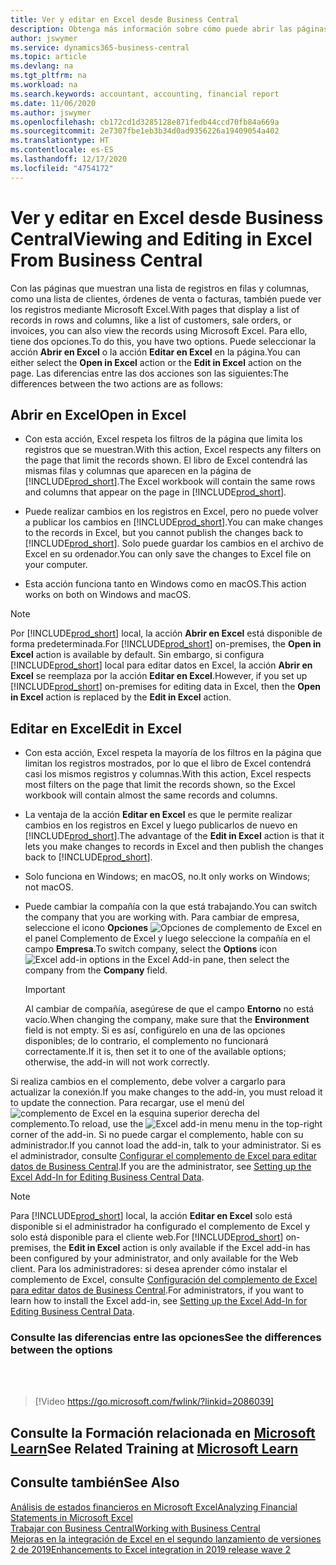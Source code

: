 ```yaml
---
title: Ver y editar en Excel desde Business Central
description: Obtenga más información sobre cómo puede abrir las páginas en Microsoft Excel desde Business Central para un mejor análisis de datos.
author: jswymer
ms.service: dynamics365-business-central
ms.topic: article
ms.devlang: na
ms.tgt_pltfrm: na
ms.workload: na
ms.search.keywords: accountant, accounting, financial report
ms.date: 11/06/2020
ms.author: jswymer
ms.openlocfilehash: cb172cd1d3285128e871fedb44ccd70fb84a669a
ms.sourcegitcommit: 2e7307fbe1eb3b34d0ad9356226a19409054a402
ms.translationtype: HT
ms.contentlocale: es-ES
ms.lasthandoff: 12/17/2020
ms.locfileid: "4754172"
---
```

# <a name="viewing-and-editing-in-excel-from-business-central"></a><span data-ttu-id="1051f-103">Ver y editar en Excel desde Business Central</span><span class="sxs-lookup"><span data-stu-id="1051f-103">Viewing and Editing in Excel From Business Central</span></span>

<span data-ttu-id="1051f-104">Con las páginas que muestran una lista de registros en filas y columnas, como una lista de clientes, órdenes de venta o facturas, también puede ver los registros mediante Microsoft Excel.</span><span class="sxs-lookup"><span data-stu-id="1051f-104">With pages that display a list of records in rows and columns, like a list of customers, sale orders, or invoices, you can also view the records using Microsoft Excel.</span></span> <span data-ttu-id="1051f-105">Para ello, tiene dos opciones.</span><span class="sxs-lookup"><span data-stu-id="1051f-105">To do this, you have two options.</span></span> <span data-ttu-id="1051f-106">Puede seleccionar la acción **Abrir en Excel** o la acción **Editar en Excel** en la página.</span><span class="sxs-lookup"><span data-stu-id="1051f-106">You can either select the **Open in Excel** action or the **Edit in Excel** action on the page.</span></span> <span data-ttu-id="1051f-107">Las diferencias entre las dos acciones son las siguientes:</span><span class="sxs-lookup"><span data-stu-id="1051f-107">The differences between the two actions are as follows:</span></span>  

## <a name="open-in-excel"></a><span data-ttu-id="1051f-108">Abrir en Excel</span><span class="sxs-lookup"><span data-stu-id="1051f-108">Open in Excel</span></span>

- <span data-ttu-id="1051f-109">Con esta acción, Excel respeta los filtros de la página que limita los registros que se muestran.</span><span class="sxs-lookup"><span data-stu-id="1051f-109">With this action, Excel respects any filters on the page that limit the records shown.</span></span> <span data-ttu-id="1051f-110">El libro de Excel contendrá las mismas filas y columnas que aparecen en la página de [!INCLUDE[prod_short](includes/prod_short.md)].</span><span class="sxs-lookup"><span data-stu-id="1051f-110">The Excel workbook will contain the same rows and columns that appear on the page in [!INCLUDE[prod_short](includes/prod_short.md)].</span></span>

- <span data-ttu-id="1051f-111">Puede realizar cambios en los registros en Excel, pero no puede volver a publicar los cambios en [!INCLUDE[prod_short](includes/prod_short.md)].</span><span class="sxs-lookup"><span data-stu-id="1051f-111">You can make changes to the records in Excel, but you cannot publish the changes back to [!INCLUDE[prod_short](includes/prod_short.md)].</span></span> <span data-ttu-id="1051f-112">Solo puede guardar los cambios en el archivo de Excel en su ordenador.</span><span class="sxs-lookup"><span data-stu-id="1051f-112">You can only save the changes to Excel file on your computer.</span></span>

- <span data-ttu-id="1051f-113">Esta acción funciona tanto en Windows como en macOS.</span><span class="sxs-lookup"><span data-stu-id="1051f-113">This action works on both on Windows and macOS.</span></span>

> [!NOTE]
> <span data-ttu-id="1051f-114">Por [!INCLUDE[prod_short](includes/prod_short.md)] local, la acción **Abrir en Excel** está disponible de forma predeterminada.</span><span class="sxs-lookup"><span data-stu-id="1051f-114">For [!INCLUDE[prod_short](includes/prod_short.md)] on-premises, the **Open in Excel** action is available by default.</span></span> <span data-ttu-id="1051f-115">Sin embargo, si configura [!INCLUDE[prod_short](includes/prod_short.md)] local para editar datos en Excel, la acción **Abrir en Excel** se reemplaza por la acción **Editar en Excel**.</span><span class="sxs-lookup"><span data-stu-id="1051f-115">However, if you set up [!INCLUDE[prod_short](includes/prod_short.md)] on-premises for editing data in Excel, then the **Open in Excel** action is replaced by the **Edit in Excel** action.</span></span>

## <a name="edit-in-excel"></a><span data-ttu-id="1051f-116">Editar en Excel</span><span class="sxs-lookup"><span data-stu-id="1051f-116">Edit in Excel</span></span>

- <span data-ttu-id="1051f-117">Con esta acción, Excel respeta la mayoría de los filtros en la página que limitan los registros mostrados, por lo que el libro de Excel contendrá casi los mismos registros y columnas.</span><span class="sxs-lookup"><span data-stu-id="1051f-117">With this action, Excel respects most filters on the page that limit the records shown, so the Excel workbook will contain almost the same records and columns.</span></span>

- <span data-ttu-id="1051f-118">La ventaja de la acción **Editar en Excel** es que le permite realizar cambios en los registros en Excel y luego publicarlos de nuevo en [!INCLUDE[prod_short](includes/prod_short.md)].</span><span class="sxs-lookup"><span data-stu-id="1051f-118">The advantage of the **Edit in Excel** action is that it lets you make changes to records in Excel and then publish the changes back to [!INCLUDE[prod_short](includes/prod_short.md)].</span></span>

- <span data-ttu-id="1051f-119">Solo funciona en Windows; en macOS, no.</span><span class="sxs-lookup"><span data-stu-id="1051f-119">It only works on Windows; not macOS.</span></span>

- <span data-ttu-id="1051f-120">Puede cambiar la compañía con la que está trabajando.</span><span class="sxs-lookup"><span data-stu-id="1051f-120">You can switch the company that you are working with.</span></span> <span data-ttu-id="1051f-121">Para cambiar de empresa, seleccione el icono **Opciones** ![Opciones de complemento de Excel](media/cogwheel.png "Opciones del complemento de Excel") en el panel Complemento de Excel y luego seleccione la compañía en el campo **Empresa**.</span><span class="sxs-lookup"><span data-stu-id="1051f-121">To switch company, select the **Options** icon ![Excel add-in options](media/cogwheel.png "Excel add-in options") in the Excel Add-in pane, then select the company from the **Company** field.</span></span>  

    > [!IMPORTANT]
    > <span data-ttu-id="1051f-122">Al cambiar de compañía, asegúrese de que el campo **Entorno** no está vacío.</span><span class="sxs-lookup"><span data-stu-id="1051f-122">When changing the company, make sure that the **Environment** field is not empty.</span></span> <span data-ttu-id="1051f-123">Si es así, configúrelo en una de las opciones disponibles; de lo contrario, el complemento no funcionará correctamente.</span><span class="sxs-lookup"><span data-stu-id="1051f-123">If it is, then set it to one of the available options; otherwise, the add-in will not work correctly.</span></span>  

<span data-ttu-id="1051f-124">Si realiza cambios en el complemento, debe volver a cargarlo para actualizar la conexión.</span><span class="sxs-lookup"><span data-stu-id="1051f-124">If you make changes to the add-in, you must reload it to update the connection.</span></span> <span data-ttu-id="1051f-125">Para recargar, use el menú del ![complemento de Excel](media/excel-addin-menu.png "Menú del complemento de Excel") en la esquina superior derecha del complemento.</span><span class="sxs-lookup"><span data-stu-id="1051f-125">To reload, use the ![Excel add-in menu](media/excel-addin-menu.png "Excel add-in menu") menu in the top-right corner of the add-in.</span></span> <span data-ttu-id="1051f-126">Si no puede cargar el complemento, hable con su administrador.</span><span class="sxs-lookup"><span data-stu-id="1051f-126">If you cannot load the add-in, talk to your administrator.</span></span> <span data-ttu-id="1051f-127">Si es el administrador, consulte [Configurar el complemento de Excel para editar datos de Business Central](/dynamics365/business-central/dev-itpro/administration/configuring-excel-addin).</span><span class="sxs-lookup"><span data-stu-id="1051f-127">If you are the administrator, see [Setting up the Excel Add-In for Editing Business Central Data](/dynamics365/business-central/dev-itpro/administration/configuring-excel-addin).</span></span>

> [!NOTE]
> <span data-ttu-id="1051f-128">Para [!INCLUDE[prod_short](includes/prod_short.md)] local, la acción **Editar en Excel** solo está disponible si el administrador ha configurado el complemento de Excel y solo está disponible para el cliente web.</span><span class="sxs-lookup"><span data-stu-id="1051f-128">For [!INCLUDE[prod_short](includes/prod_short.md)] on-premises, the **Edit in Excel** action is only available if the Excel add-in has been configured by your administrator, and only available for the Web client.</span></span> <span data-ttu-id="1051f-129">Para los administradores: si desea aprender cómo instalar el complemento de Excel, consulte [Configuración del complemento de Excel para editar datos de Business Central](/dynamics365/business-central/dev-itpro/administration/configuring-excel-addin).</span><span class="sxs-lookup"><span data-stu-id="1051f-129">For administrators, if you want to learn how to install the Excel add-in, see [Setting up the Excel Add-In for Editing Business Central Data](/dynamics365/business-central/dev-itpro/administration/configuring-excel-addin).</span></span>

### <a name="see-the-differences-between-the-options"></a><span data-ttu-id="1051f-130">Consulte las diferencias entre las opciones</span><span class="sxs-lookup"><span data-stu-id="1051f-130">See the differences between the options</span></span>
<br><br>  

> [!Video https://go.microsoft.com/fwlink/?linkid=2086039]

## <a name="see-related-training-at-microsoft-learn"></a><span data-ttu-id="1051f-131">Consulte la Formación relacionada en [Microsoft Learn](/learn/modules/configure-powerbi-excel-dynamics-365-business-central/index)</span><span class="sxs-lookup"><span data-stu-id="1051f-131">See Related Training at [Microsoft Learn](/learn/modules/configure-powerbi-excel-dynamics-365-business-central/index)</span></span>

## <a name="see-also"></a><span data-ttu-id="1051f-132">Consulte también</span><span class="sxs-lookup"><span data-stu-id="1051f-132">See Also</span></span>

[<span data-ttu-id="1051f-133">Análisis de estados financieros en Microsoft Excel</span><span class="sxs-lookup"><span data-stu-id="1051f-133">Analyzing Financial Statements in Microsoft Excel</span></span>](finance-analyze-excel.md)  
[<span data-ttu-id="1051f-134">Trabajar con Business Central</span><span class="sxs-lookup"><span data-stu-id="1051f-134">Working with Business Central</span></span>](ui-work-product.md)  
[<span data-ttu-id="1051f-135">Mejoras en la integración de Excel en el segundo lanzamiento de versiones 2 de 2019</span><span class="sxs-lookup"><span data-stu-id="1051f-135">Enhancements to Excel integration in 2019 release wave 2</span></span>](/dynamics365-release-plan/2019wave2/dynamics365-business-central/enhancements-excel-integration)  
